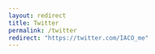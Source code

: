 ```yaml
---
layout: redirect
title: Twitter
permalink: /twitter
redirect: "https://twitter.com/IACO_me"
---
```

